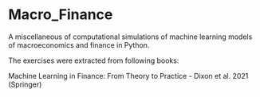 # Macro_Finance
A miscellaneous of computational simulations of machine learning models of macroeconomics and finance in Python.

The exercises were extracted from following books:

Machine Learning in Finance: From Theory to Practice - Dixon et al. 2021 (Springer)

